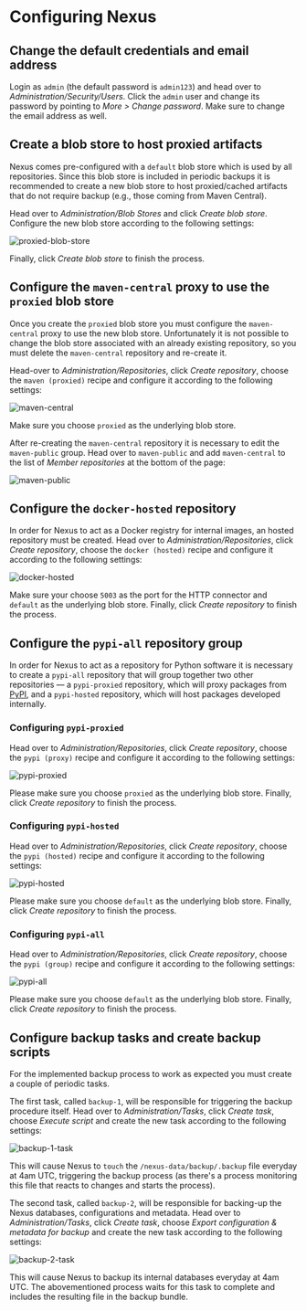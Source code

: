 # Configuring Nexus

## Change the default credentials and email address

Login as `admin` (the default password is `admin123`) and head over to
_Administration/Security/Users_.
Click the `admin` user and change its password by pointing to
_More > Change password_. Make sure to change the email address as well.

## Create a blob store to host proxied artifacts

Nexus comes pre-configured with a `default` blob store which is used by all
repositories. Since this blob store is included in periodic backups it is
recommended to create a new blob store to host proxied/cached artifacts that do
not require backup (e.g., those coming from Maven Central).

Head over to _Administration/Blob Stores_ and click _Create blob store_.
Configure the new blob store according to the following settings:

![proxied-blob-store](proxied-blob-store.png)

Finally, click _Create blob store_ to finish the process.

## Configure the `maven-central` proxy to use the `proxied` blob store

Once you create the `proxied` blob store you must configure the `maven-central`
proxy to use the new blob store. Unfortunately it is not possible to change the
blob store associated with an already existing repository, so you must delete
the `maven-central` repository and re-create it.

Head-over to _Administration/Repositories_, click _Create repository_, choose
the `maven (proxied)` recipe and configure it according to the following settings:

![maven-central](maven-central.png)

Make sure you choose `proxied` as the underlying blob store.

After re-creating the `maven-central` repository it is necessary to edit the
`maven-public` group. Head over to `maven-public` and add `maven-central` to the
list of _Member repositories_ at the bottom of the page:

![maven-public](maven-public.png)

## Configure the `docker-hosted` repository

In order for Nexus to act as a Docker registry for internal images, an hosted
repository must be created. Head over to _Administration/Repositories_, click
_Create repository_, choose the `docker (hosted)` recipe and configure it
according to the following settings:

![docker-hosted](docker-hosted.png)

Make sure your choose `5003` as the port for the HTTP connector and `default` as
the underlying blob store. Finally, click _Create repository_ to finish the
process.

## Configure the `pypi-all` repository group

In order for Nexus to act as a repository for Python software it is necessary to
create a `pypi-all` repository that will group together two other repositories —
a `pypi-proxied` repository, which will proxy packages from
[PyPI](https://pypi.python.org/pypi), and a `pypi-hosted` repository, which will
host packages developed internally.

### Configuring `pypi-proxied`

Head over to _Administration/Repositories_, click _Create repository_, choose
the `pypi (proxy)` recipe and configure it according to the following settings:

![pypi-proxied](pypi-proxied.png)

Please make sure you choose `proxied` as the underlying blob store. Finally,
click _Create repository_ to finish the process.

### Configuring `pypi-hosted`

Head over to _Administration/Repositories_, click _Create repository_, choose
the `pypi (hosted)` recipe and configure it according to the following settings:

![pypi-hosted](pypi-hosted.png)

Please make sure you choose `default` as the underlying blob store. Finally,
click _Create repository_ to finish the process.

### Configuring `pypi-all`

Head over to _Administration/Repositories_, click _Create repository_, choose
the `pypi (group)` recipe and configure it according to the following settings:

![pypi-all](pypi-all.png)

Please make sure you choose `default` as the underlying blob store. Finally,
click _Create repository_ to finish the process.

## Configure backup tasks and create backup scripts

For the implemented backup process to work as expected you must create a couple
of periodic tasks.

The first task, called `backup-1`, will be responsible for triggering the backup
procedure itself. Head over to _Administration/Tasks_, click _Create task_,
choose _Execute script_ and create the new task according to the following
settings:

![backup-1-task](backup-1-task.png)

This will cause Nexus to `touch` the `/nexus-data/backup/.backup` file everyday
at 4am UTC, triggering the backup process (as there's a process monitoring this
file that reacts to changes and starts the process).

The second task, called `backup-2`, will be responsible for backing-up the Nexus
databases, configurations and metadata. Head over to
_Administration/Tasks_, click _Create task_, choose
_Export configuration & metadata for backup_ and create the new task according
to the following settings:

![backup-2-task](backup-2-task.png)

This will cause Nexus to backup its internal databases everyday at 4am UTC.
The abovementioned process waits for this task to complete and includes the
resulting file in the backup bundle.
